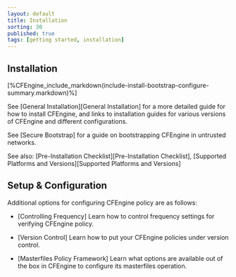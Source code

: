 ```yaml
---
layout: default
title: Installation
sorting: 30
published: true
tags: [getting started, installation]
---
```


## Installation ##

[%CFEngine_include_markdown(include-install-bootstrap-configure-summary.markdown)%]

See [General Installation][General Installation] for a more detailed guide for how to install CFEngine, and links to installation guides for various versions of CFEngine and different configurations.

See [Secure Bootstrap] for a guide on bootstrapping CFEngine in untrusted networks.

See also: [Pre-Installation Checklist][Pre-Installation Checklist], [Supported Platforms and Versions][Supported Platforms and Versions]

## Setup & Configuration ##

Additional options for configuring CFEngine policy are as follows:

* [Controlling Frequency]
Learn how to control frequency settings for verifying CFEngine policy.

* [Version Control]
Learn how to put your CFEngine policies under version control.

* [Masterfiles Policy Framework]
Learn what options are available out of the box in CFEngine to configure its masterfiles operation.
